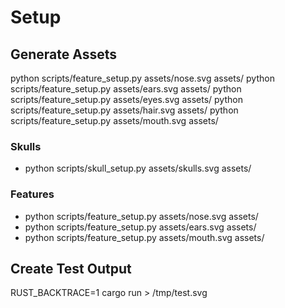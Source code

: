 # Setup

## Generate Assets
python scripts/feature_setup.py assets/nose.svg assets/
python scripts/feature_setup.py assets/ears.svg assets/
python scripts/feature_setup.py assets/eyes.svg assets/
python scripts/feature_setup.py assets/hair.svg assets/
python scripts/feature_setup.py assets/mouth.svg assets/

### Skulls
* python scripts/skull_setup.py assets/skulls.svg assets/

### Features
* python scripts/feature_setup.py assets/nose.svg assets/
* python scripts/feature_setup.py assets/ears.svg assets/
* python scripts/feature_setup.py assets/mouth.svg assets/

## Create Test Output
RUST_BACKTRACE=1 cargo run > /tmp/test.svg
